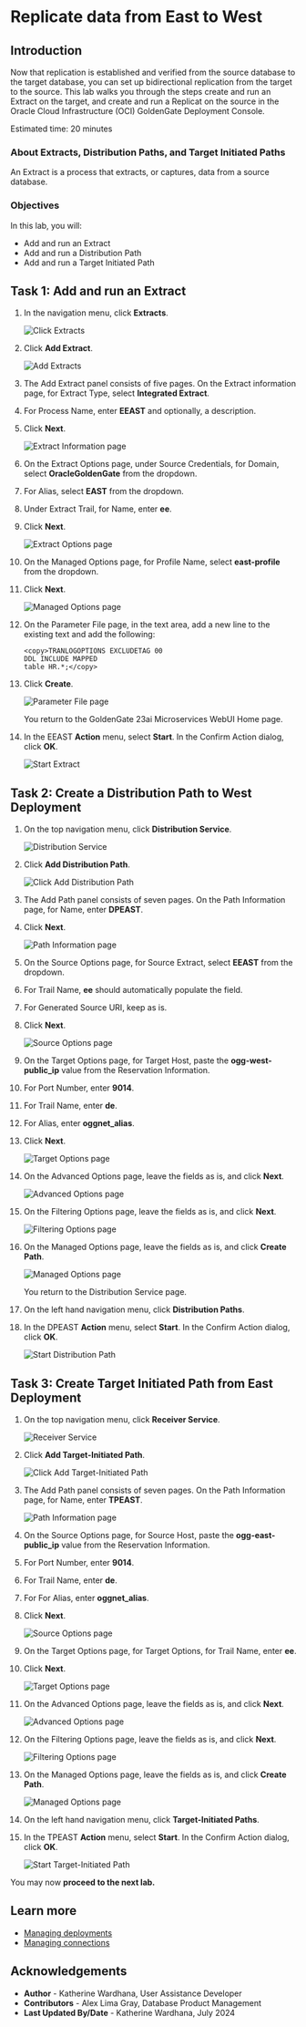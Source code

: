 # Replicate data from East to West

## Introduction

Now that replication is established and verified from the source database to the target database, you can set up bidirectional replication from the target to the source. This lab walks you through the steps create and run an Extract on the target, and create and run a Replicat on the source in the Oracle Cloud Infrastructure (OCI) GoldenGate Deployment Console.

Estimated time: 20 minutes

### About Extracts, Distribution Paths, and Target Initiated Paths 

An Extract is a process that extracts, or captures, data from a source database. 

### Objectives

In this lab, you will:
* Add and run an Extract
* Add and run a Distribution Path
* Add and run a Target Initiated Path

## Task 1:  Add and run an Extract

1. In the navigation menu, click **Extracts**.

    ![Click Extracts](./images/01-01-extracts.png " ")

2. Click **Add Extract**.

    ![Add Extracts](./images/01-02-add-extract.png " ")

3. The Add Extract panel consists of five pages. On the Extract information page, for Extract Type, select **Integrated Extract**.

4. For Process Name, enter **EEAST** and optionally, a description.

5. Click **Next**.

    ![Extract Information page](./images/01-05-extract-info.png " ")

6. On the Extract Options page, under Source Credentials, for Domain, select **OracleGoldenGate** from the dropdown.

7. For Alias, select **EAST** from the dropdown.

8. Under Extract Trail, for Name, enter **ee**.

9. Click **Next**.

    ![Extract Options page](./images/01-09-extract-options.png " ")

10. On the Managed Options page, for Profile Name, select **east-profile** from the dropdown.

11. Click **Next**.

    ![Managed Options page](./images/01-11-managed-options.png " ")

12. On the Parameter File page, in the text area, add a new line to the existing text and add the following:

    ```
    <copy>TRANLOGOPTIONS EXCLUDETAG 00
    DDL INCLUDE MAPPED
    table HR.*;</copy>
    ```

13. Click **Create**. 

    ![Parameter File page](./images/01-13-param-file.png " ")

    You return to the GoldenGate 23ai Microservices WebUI Home page.

14. In the EEAST **Action** menu, select **Start**. In the Confirm Action dialog, click **OK**. 

    ![Start Extract](./images/01-14-start-extract.png " ")

## Task 2: Create a Distribution Path to West Deployment

1. On the top navigation menu, click **Distribution Service**. 

    ![Distribution Service](./images/02-01-dist-service.png " ")

2. Click **Add Distribution Path**. 

    ![Click Add Distribution Path](./images/02-02-add-dist-path.png " ")

3. The Add Path panel consists of seven pages. On the Path Information page, for Name, enter **DPEAST**. 

4. Click **Next**.

    ![Path Information page](./images/02-04-path-info.png " ")

5. On the Source Options page, for Source Extract, select **EEAST** from the dropdown.

6. For Trail Name, **ee** should automatically populate the field.

7. For Generated Source URI, keep as is.

8. Click **Next**.

    ![Source Options page](./images/02-08-source-options.png " ")

9. On the Target Options page, for Target Host, paste the **ogg-west-public\_ip** value from the Reservation Information. 

10. For Port Number, enter **9014**.

11. For Trail Name, enter **de**.

12. For Alias, enter **oggnet\_alias**.

13. Click **Next**.

    ![Target Options page](./images/02-13-target-options.png " ")
    
14. On the Advanced Options page, leave the fields as is, and click **Next**.

    ![Advanced Options page](./images/02-14-adv-options.png " ")

15. On the Filtering Options page, leave the fields as is, and click **Next**.

    ![Filtering Options page](./images/02-15-filtering-options.png " ")

16. On the Managed Options page, leave the fields as is, and click **Create Path**.

    ![Managed Options page](./images/02-16-managed-options.png " ")

    You return to the Distribution Service page.

17. On the left hand navigation menu, click **Distribution Paths**.

18. In the DPEAST **Action** menu, select **Start**. In the Confirm Action dialog, click **OK**.

    ![Start Distribution Path](./images/02-18-start-dist-path.png " ")

## Task 3: Create Target Initiated Path from East Deployment 

1. On the top navigation menu, click **Receiver Service**. 

    ![Receiver Service](./images/03-01-rec-service.png " ")

2. Click **Add Target-Initiated Path**. 

    ![Click Add Target-Initiated Path](./images/03-02-add-target-path.png " ")

3. The Add Path panel consists of seven pages. On the Path Information page, for Name, enter **TPEAST**.

    ![Path Information page](./images/03-03-path-info.png " ")

4. On the Source Options page, for Source Host, paste the **ogg-east-public_ip** value from the Reservation Information. 

5. For Port Number, enter **9014**.

6. For Trail Name, enter **de**.

7. For For Alias, enter **oggnet_alias**.

8. Click **Next**.

    ![Source Options page](./images/03-08-source-opts.png " ")

9. On the Target Options page, for Target Options, for Trail Name, enter **ee**.

10. Click **Next**.

    ![Target Options page](./images/03-10-target-opts.png " ")

11. On the Advanced Options page, leave the fields as is, and click **Next**.

    ![Advanced Options page](./images/03-11-adv-opts.png " ")

12. On the Filtering Options page, leave the fields as is, and click **Next**.

    ![Filtering Options page](./images/03-12-filt-opts.png " ")

13. On the Managed Options page, leave the fields as is, and click **Create Path**.

    ![Managed Options page](./images/03-13-managed-opts.png " ")

14. On the left hand navigation menu, click **Target-Initiated Paths**.

15. In the TPEAST **Action** menu, select **Start**. In the Confirm Action dialog, click **OK**. 

    ![Start Target-Initiated Path](./images/03-15-start-ti-path.png " ")

You may now **proceed to the next lab.**

## Learn more

* [Managing deployments](https://docs.oracle.com/en/cloud/paas/goldengate-service/ebbpf/index.html)
* [Managing connections](https://docs.oracle.com/en/cloud/paas/goldengate-service/mcjzr/index.html)

## Acknowledgements
* **Author** - Katherine Wardhana, User Assistance Developer
* **Contributors** -  Alex Lima Gray, Database Product Management
* **Last Updated By/Date** - Katherine Wardhana, July 2024